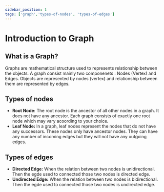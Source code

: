 ```yaml
---
sidebar_position: 1
tags: ['graph','types-of-nodes', 'types-of-edges']
---
```


# Introduction to Graph

## What is a Graph?

Graphs are mathematical structure used to represents relationship between the objects. A graph consist mainly two componenets : Nodes (Vertex) and Edges. Objects are represented by nodes (vertex) and relationship between them are represented by edges.

## Types of nodes

- **Root Node:** The root node is the ancestor of all other nodes in a graph. It does not have any ancestor. Each graph consists of exactly one root node which may vary acoording to your choice.
- **Leaf Node:** In a graph, leaf nodes represent the nodes that do not have any successors. These nodes only have ancestor nodes. They can have any number of incoming edges but they will not have any outgoing edges.

## Types of edges
- **Directed Edge:** When the relation between two nodes is unidirectional. Then the egde used to connected those two nodes is directed edge.
- **Undirected Edge:** When the relation between two nodes is bidirectional. Then the egde used to connected those two nodes is undirected edge.